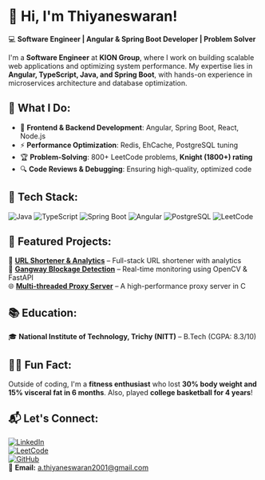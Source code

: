 # 👋 Hi, I'm Thiyaneswaran!

💻 **Software Engineer | Angular & Spring Boot Developer | Problem Solver**  

I'm a **Software Engineer** at **KION Group**, where I work on building scalable web applications and optimizing system performance. My expertise lies in **Angular, TypeScript, Java, and Spring Boot**, with hands-on experience in microservices architecture and database optimization.

## 🚀 What I Do:
- 🔹 **Frontend & Backend Development**: Angular, Spring Boot, React, Node.js
- ⚡ **Performance Optimization**: Redis, EhCache, PostgreSQL tuning
- 🏆 **Problem-Solving**: 800+ LeetCode problems, **Knight (1800+) rating**
- 🔍 **Code Reviews & Debugging**: Ensuring high-quality, optimized code

## 🔧 Tech Stack:
![Java](https://img.shields.io/badge/Java-ED8B00?style=for-the-badge&logo=java&logoColor=white)
![TypeScript](https://img.shields.io/badge/TypeScript-007ACC?style=for-the-badge&logo=typescript&logoColor=white)
![Spring Boot](https://img.shields.io/badge/Spring%20Boot-6DB33F?style=for-the-badge&logo=spring-boot&logoColor=white)
![Angular](https://img.shields.io/badge/Angular-DD0031?style=for-the-badge&logo=angular&logoColor=white)
![PostgreSQL](https://img.shields.io/badge/PostgreSQL-316192?style=for-the-badge&logo=postgresql&logoColor=white)
![LeetCode](https://img.shields.io/badge/LeetCode-FFA116?style=for-the-badge&logo=leetcode&logoColor=black)

## 📌 Featured Projects:
🔗 **[URL Shortener & Analytics](https://github.com/A-Thiyaneswaran/url-shortener)** – Full-stack URL shortener with analytics  
🚦 **[Gangway Blockage Detection](https://github.com/A-Thiyaneswaran/gangway-blockage-detection)** – Real-time monitoring using OpenCV & FastAPI  
🌐 **[Multi-threaded Proxy Server](https://github.com/A-Thiyaneswaran/proxy-server)** – A high-performance proxy server in C  

## 📚 Education:
🎓 **National Institute of Technology, Trichy (NITT)** – B.Tech (CGPA: 8.3/10)

## 🏋️‍♂️ Fun Fact:
Outside of coding, I'm a **fitness enthusiast** who lost **30% body weight and 15% visceral fat in 6 months**. Also, played **college basketball for 4 years**!  

## 📬 Let's Connect:
[![LinkedIn](https://img.shields.io/badge/LinkedIn-0077B5?style=for-the-badge&logo=linkedin&logoColor=white)](https://www.linkedin.com/in/thiyaneswaran/)  
[![LeetCode](https://img.shields.io/badge/LeetCode-FFA116?style=for-the-badge&logo=leetcode&logoColor=black)](https://leetcode.com/u/MeguruBachira/)  
[![GitHub](https://img.shields.io/badge/GitHub-181717?style=for-the-badge&logo=github&logoColor=white)](https://github.com/A-Thiyaneswaran)  
📧 **Email:** [a.thiyaneswaran2001@gmail.com](mailto:a.thiyaneswaran2001@gmail.com)
